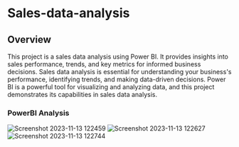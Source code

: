 # Sales-data-analysis

## Overview

This project is a sales data analysis using Power BI. It provides insights into sales performance, trends, and key metrics for informed business decisions. Sales data analysis is essential for understanding your business's performance, identifying trends, and making data-driven decisions. Power BI is a powerful tool for visualizing and analyzing data, and this project demonstrates its capabilities in sales data analysis.

### PowerBI Analysis
![Screenshot 2023-11-13 122459](https://github.com/ramananstark/Sales-data-analysis/assets/91188550/0d630a07-199f-4655-b090-d2f953c51641)
![Screenshot 2023-11-13 122627](https://github.com/ramananstark/Sales-data-analysis/assets/91188550/04d5b73c-acf4-4889-a720-5ba81d32f0d1)
![Screenshot 2023-11-13 122744](https://github.com/ramananstark/Sales-data-analysis/assets/91188550/6c9fed49-8b84-47e6-979e-2757acfb8d7c)




